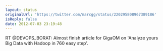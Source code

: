 ```yaml
---
layout: status
originalUrl: 'https://twitter.com/marcgg/status/220295808967389186'
isReply: false
date: 2012-07-03 23:19:48
---
```


RT @DEVOPS_BORAT: Almost finish article for GigaOM on 'Analyze yours Big Data with Hadoop in 760 easy step'.
